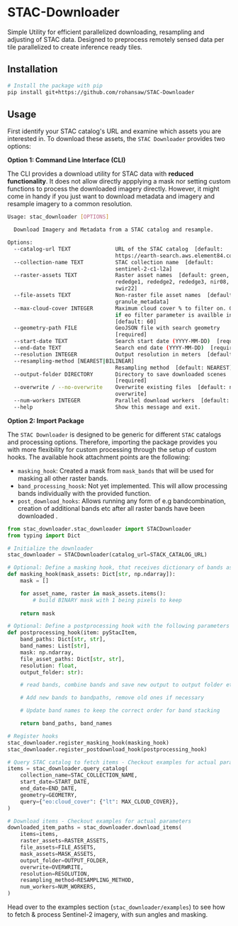 # STAC-Downloader
Simple Utility for efficient parallelized downloading, resampling and adjusting of STAC data. Designed to preprocess remotely sensed data per tile parallelized to create inference ready tiles.

## Installation
```bash
# Install the package with pip
pip install git+https://github.com/rohansaw/STAC-Downloader
```

## Usage
First identify your STAC catalog's URL and examine which assets you are interested in. To download these assets, the `STAC Downloader` provides two options:

**Option 1: Command Line Interface (CLI)**

The CLI provides a download utility for STAC data with __reduced functionality__. It does not allow directly appplying a mask nor setting custom functions to process the downloaded imagery directly. However, it might come in handy if you just want to download metadata and imagery and resample imagery to a common resolution.

```bash
Usage: stac_downloader [OPTIONS]

  Download Imagery and Metadata from a STAC catalog and resample.

Options:
  --catalog-url TEXT              URL of the STAC catalog  [default:
                                  https://earth-search.aws.element84.com/v1]
  --collection-name TEXT          STAC collection name  [default:
                                  sentinel-2-c1-l2a]
  --raster-assets TEXT            Raster asset names  [default: green, red,
                                  rededge1, rededge2, rededge3, nir08, swir16,
                                  swir22]
  --file-assets TEXT              Non-raster file asset names  [default:
                                  granule_metadata]
  --max-cloud-cover INTEGER       Maximum cloud cover % to filter on. Only available
                                  if eo filter parameter is availble in STAC catalog.
                                  [default: 60]
  --geometry-path FILE            GeoJSON file with search geometry
                                  [required]
  --start-date TEXT               Search start date (YYYY-MM-DD)  [required]
  --end-date TEXT                 Search end date (YYYY-MM-DD)  [required]
  --resolution INTEGER            Output resolution in meters  [default: 20]
  --resampling-method [NEAREST|BILINEAR]
                                  Resampling method  [default: NEAREST]
  --output-folder DIRECTORY       Directory to save downloaded scenes
                                  [required]
  --overwrite / --no-overwrite    Overwrite existing files  [default: no-
                                  overwrite]
  --num-workers INTEGER           Parallel download workers  [default: 1]
  --help                          Show this message and exit.
```

**Option 2: Import Package**

The `STAC Downloader` is designed to be generic for different `STAC` catalogs and processing options. Therefore, importing the package provides you with more flexibility for custom processing through the setup of custom hooks. The available hook attachment points are the following:
- `masking_hook`: Created a mask from `mask_bands` that will be used for masking all other raster bands.
- `band_processing_hoosk`: Not yet implemented. This will allow processing bands individually with the provided function.
- `post_download_hooks`: Allows running any form of e.g bandcombination, creation of additional bands etc after all raster bands have been downloaded .

```python
from stac_downloader.stac_downloader import STACDownloader
from typing import Dict

# Initialize the downloader
stac_downloader = STACDownloader(catalog_url=STACK_CATALOG_URL)

# Optional: Define a masking hook, that receives dictionary of bands as an input
def masking_hook(mask_assets: Dict[str, np.ndarray]):
    mask = []

    for asset_name, raster in mask_assets.items():
        # build BINARY mask with 1 being pixels to keep
    
    return mask

# Optional: Define a postprocessing hook with the following parameters
def postprocessing_hook(item: pyStacItem,
    band_paths: Dict[str, str],
    band_names: List[str],
    mask: np.ndarray,
    file_asset_paths: Dict[str, str],
    resolution: float,
    output_folder: str):

    # read bands, combine bands and save new output to output folder etc.

    # Add new bands to bandpaths, remove old ones if necessary

    # Update band names to keep the correct order for band stacking

    return band_paths, band_names

# Register hooks
stac_downloader.register_masking_hook(masking_hook)
stac_downloader.register_postdownload_hook(postprocessing_hook)

# Query STAC catalog to fetch items - Checkout examples for actual parameters
items = stac_downloader.query_catalog(
    collection_name=STAC_COLLECTION_NAME,
    start_date=START_DATE,
    end_date=END_DATE,
    geometry=GEOMETRY,
    query={"eo:cloud_cover": {"lt": MAX_CLOUD_COVER}},
)

# Download items - Checkout examples for actual parameters
downloaded_item_paths = stac_downloader.download_items(
    items=items,
    raster_assets=RASTER_ASSETS,
    file_assets=FILE_ASSETS,
    mask_assets=MASK_ASSETS,
    output_folder=OUTPUT_FOLDER,
    overwrite=OVERWRITE,
    resolution=RESOLUTION,
    resampling_method=RESAMPLING_METHOD,
    num_workers=NUM_WORKERS,
)

```

Head over to the examples section (`stac_downloader/examples`) to see how to fetch & process Sentinel-2 imagery, with sun angles and masking.